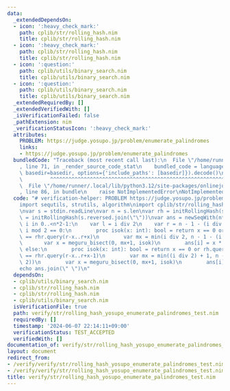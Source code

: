 ```yaml
---
data:
  _extendedDependsOn:
  - icon: ':heavy_check_mark:'
    path: cplib/str/rolling_hash.nim
    title: cplib/str/rolling_hash.nim
  - icon: ':heavy_check_mark:'
    path: cplib/str/rolling_hash.nim
    title: cplib/str/rolling_hash.nim
  - icon: ':question:'
    path: cplib/utils/binary_search.nim
    title: cplib/utils/binary_search.nim
  - icon: ':question:'
    path: cplib/utils/binary_search.nim
    title: cplib/utils/binary_search.nim
  _extendedRequiredBy: []
  _extendedVerifiedWith: []
  _isVerificationFailed: false
  _pathExtension: nim
  _verificationStatusIcon: ':heavy_check_mark:'
  attributes:
    PROBLEM: https://judge.yosupo.jp/problem/enumerate_palindromes
    links:
    - https://judge.yosupo.jp/problem/enumerate_palindromes
  bundledCode: "Traceback (most recent call last):\n  File \"/home/runner/.local/lib/python3.12/site-packages/onlinejudge_verify/documentation/build.py\"\
    , line 71, in _render_source_code_stat\n    bundled_code = language.bundle(stat.path,\
    \ basedir=basedir, options={'include_paths': [basedir]}).decode()\n          \
    \         ^^^^^^^^^^^^^^^^^^^^^^^^^^^^^^^^^^^^^^^^^^^^^^^^^^^^^^^^^^^^^^^^^^^^^^^^^^^^^^^^^\n\
    \  File \"/home/runner/.local/lib/python3.12/site-packages/onlinejudge_verify/languages/nim.py\"\
    , line 86, in bundle\n    raise NotImplementedError\nNotImplementedError\n"
  code: "# verification-helper: PROBLEM https://judge.yosupo.jp/problem/enumerate_palindromes\n\
    import sequtils, strutils, algorithm\nimport cplib/str/rolling_hash\nimport cplib/utils/binary_search\n\
    \nvar s = stdin.readLine\nvar n = s.len\nvar rh = initRollingHash(s)\nvar rhr\
    \ = initRollingHash(s.reversed.join(\"\"))\nvar ans = newSeqWith(n*2-1, 0)\nfor\
    \ i in 0..<n*2-1:\n    var l = i div 2\n    var r = n - 1 - (i div 2)\n    if\
    \ i mod 2 == 0:\n        proc isok(x: int): bool = return x == 0 or rh.query(l-x..l+x)\
    \ == rhr.query(r-x..r+x)\n        var mx = min(i div 2, n - 1 - (i div 2))\n \
    \       var x = meguru_bisect(0, mx+1, isok)\n        ans[i] = x * 2 + 1\n   \
    \ else:\n        proc isok(x: int): bool = return x == 0 or rh.query(l-x+1..l+x)\
    \ == rhr.query(r-x..r+x-1)\n        var mx = min((i div 2) + 1, n - 1 - (i div\
    \ 2))\n        var x = meguru_bisect(0, mx+1, isok)\n        ans[i] = x * 2\n\
    echo ans.join(\" \")\n"
  dependsOn:
  - cplib/utils/binary_search.nim
  - cplib/str/rolling_hash.nim
  - cplib/str/rolling_hash.nim
  - cplib/utils/binary_search.nim
  isVerificationFile: true
  path: verify/str/rolling_hash_yosupo_enumerate_palindromes_test.nim
  requiredBy: []
  timestamp: '2024-06-07 22:14:11+09:00'
  verificationStatus: TEST_ACCEPTED
  verifiedWith: []
documentation_of: verify/str/rolling_hash_yosupo_enumerate_palindromes_test.nim
layout: document
redirect_from:
- /verify/verify/str/rolling_hash_yosupo_enumerate_palindromes_test.nim
- /verify/verify/str/rolling_hash_yosupo_enumerate_palindromes_test.nim.html
title: verify/str/rolling_hash_yosupo_enumerate_palindromes_test.nim
---
```

